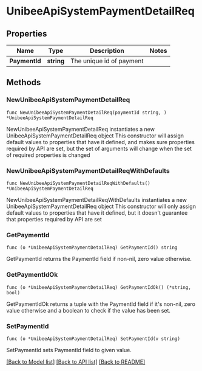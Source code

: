 # UnibeeApiSystemPaymentDetailReq

## Properties

Name | Type | Description | Notes
------------ | ------------- | ------------- | -------------
**PaymentId** | **string** | The unique id of payment | 

## Methods

### NewUnibeeApiSystemPaymentDetailReq

`func NewUnibeeApiSystemPaymentDetailReq(paymentId string, ) *UnibeeApiSystemPaymentDetailReq`

NewUnibeeApiSystemPaymentDetailReq instantiates a new UnibeeApiSystemPaymentDetailReq object
This constructor will assign default values to properties that have it defined,
and makes sure properties required by API are set, but the set of arguments
will change when the set of required properties is changed

### NewUnibeeApiSystemPaymentDetailReqWithDefaults

`func NewUnibeeApiSystemPaymentDetailReqWithDefaults() *UnibeeApiSystemPaymentDetailReq`

NewUnibeeApiSystemPaymentDetailReqWithDefaults instantiates a new UnibeeApiSystemPaymentDetailReq object
This constructor will only assign default values to properties that have it defined,
but it doesn't guarantee that properties required by API are set

### GetPaymentId

`func (o *UnibeeApiSystemPaymentDetailReq) GetPaymentId() string`

GetPaymentId returns the PaymentId field if non-nil, zero value otherwise.

### GetPaymentIdOk

`func (o *UnibeeApiSystemPaymentDetailReq) GetPaymentIdOk() (*string, bool)`

GetPaymentIdOk returns a tuple with the PaymentId field if it's non-nil, zero value otherwise
and a boolean to check if the value has been set.

### SetPaymentId

`func (o *UnibeeApiSystemPaymentDetailReq) SetPaymentId(v string)`

SetPaymentId sets PaymentId field to given value.



[[Back to Model list]](../README.md#documentation-for-models) [[Back to API list]](../README.md#documentation-for-api-endpoints) [[Back to README]](../README.md)


